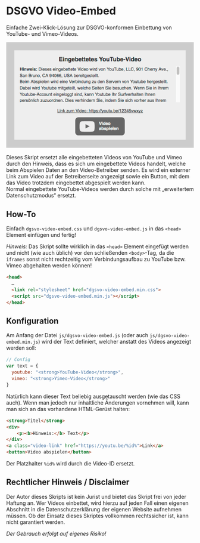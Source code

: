 # DSGVO Video-Embed

Einfache Zwei-Klick-Lösung zur DSGVO-konformen Einbettung von YouTube- und Vimeo-Videos.

![Eingebettetes Video](screenshot.png)

Dieses Skript ersetzt alle eingebetteten Videos von YouTube und Vimeo durch den Hinweis, dass es sich um eingebettete Videos handelt, welche beim Abspielen Daten an den Video-Betreiber senden. Es wird ein externer Link zum Video auf der Betreiberseite angezeigt sowie ein Button, mit dem das Video trotzdem eingebettet abgespielt werden kann.  
Normal eingebettete YouTube-Videos werden durch solche mit „erweitertem Datenschutzmodus“ ersetzt.

## How-To

Einfach `dgsvo-video-embed.css` und `dgsvo-video-embed.js` in das `<head>` Element einfügen und fertig!

*Hinweis:* Das Skript sollte wirklich in das `<head>` Element eingefügt werden und nicht (wie auch üblich) vor den schließenden `<body>`-Tag, da die `iframes` sonst nicht rechtzeitig vom Verbindungsaufbau zu YouTube bzw. Vimeo abgehalten werden können!

```html
<head>
  …
  <link rel="stylesheet" href="dgsvo-video-embed.min.css">
  <script src="dgsvo-video-embed.min.js"></script>
</head>
```

## Konfiguration

Am Anfang der Datei `js/dgsvo-video-embed.js` (oder auch `js/dgsvo-video-embed.min.js`) wird der Text definiert, welcher anstatt des Videos angezeigt werden soll:

```javascript
// Config
var text = {
  youtube: "<strong>YouTube-Video</strong>",
  vimeo: "<strong>Yimeo-Video</strong>"
}
```

Natürlich kann dieser Text beliebig ausgetauscht werden (wie das CSS auch). Wenn man jedoch nur inhaltliche Änderungen vornehmen will, kann man sich an das vorhandene HTML-Gerüst halten:

```html
<strong>Titel</strong>
<div>
    <p><b>Hinweis:</b> Text</p>
</div>
<a class="video-link" href="https://youtu.be/%id%">Link</a>
<button>Video abspielen</button>
```

Der Platzhalter `%id%` wird durch die Video-ID ersetzt.

## Rechtlicher Hinweis / Disclaimer

Der Autor dieses Skripts ist kein Jurist und bietet das Skript frei von jeder Haftung an. Wer Videos einbettet, wird hierzu auf jeden Fall einen eigenen Abschnitt in die Datenschutzerklärung der eigenen Website aufnehmen müssen. Ob der Einsatz dieses Skriptes vollkommen rechtssicher ist, kann nicht garantiert werden.

*Der Gebrauch erfolgt auf eigenes Risiko!*
